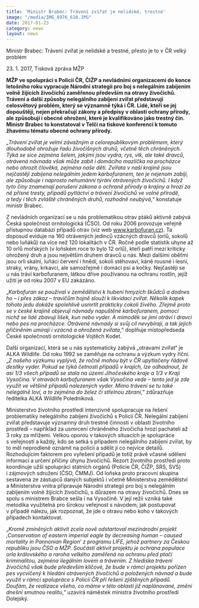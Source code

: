 ```yaml
---
title: 'Ministr Brabec: Trávení zvířat je nelidské, trestné'
image: "/media/IMG_8976_610.JPG"
date: 2017-01-23
category: news
layout: news
---
```

Ministr Brabec: Trávení zvířat je nelidské a trestné, přesto je to v ČR
velký problém

23. 1. 2017, Tisková zpráva MŽP

**MŽP ve spolupráci s Policií ČR, ČIŽP a nevládními organizacemi do
konce letošního roku vypracuje Národní strategii pro boj s nelegálním
zabíjením volně žijících živočichů zaměřenou především na otravy
živočichů. Trávení a další způsoby nelegálního zabíjení zvířat
představují celosvětový problém, který se významně týká i ČR. Lidé,
kteří se jej dopouštějí, nejen překračují zákony a předpisy v oblasti
ochrany přírody, ale způsobují i obecné ohrožení, které je kvalifikováno
jako trestný čin. Ministr Brabec to konstatoval v Telči na tiskové
konferenci k tomuto žhavému tématu obecné ochrany přírody.**

„*Trávení zvířat je velmi závažným a celorepublikovým problémem, který
dlouhodobě ohrožuje řadu živočišných druhů, včetně těch chráněných. Týká
se sice zejména šelem, jakými jsou vydra, rys, vlk, ale také dravců,
otrávená návnada však může zabít i domácího mazlíčka na procházce nebo
ohrozit člověka, zejména naše děti. Zvířata v naší krajině jsou
nejčastěji zabíjena nelegálním jedem karbofuranem, ten je nejenom
zabíjí, ale způsobuje i naprosto nehumánní týrání otrávených živočichů.
I když tyto činy znamenají porušení zákona o ochraně přírody a krajiny
a hrozí za ně přísné tresty, případů pytláctví a trávení živočichů ve
volné přírodě, a tedy i těch zvláště chráněných druhů, rozhodně
neubývá*,“ konstatuje ministr Brabec.

Z nevládních organizací se u nás problematikou otrav ptáků aktivně
zabývá Česká společnost ornitologická (ČSO). Od roku 2006 provozuje
veřejně přístupnou databázi případů otrav (viz web
[www.karbofuran.cz)][1]. Ta doposud eviduje na 160 otrávených jedinců
vzácných dravců (orlů, sokolů nebo luňáků) na více než 120 lokalitách
v ČR. Ročně podle statistik uhyne až 10 orlů mořských (v loňském roce to
bylo 12 orlů), kteří patří mezi kriticky ohrožený druh a jsou největším
druhem dravců u nás. Mezi dalšími oběťmi jsou orli skalní, luňáci
červení i hnědí, sokoli stěhovaví, káně rousné i lesní, straky, vrány,
krkavci, ale samozřejmě i domácí psi a kočky. Nejčastěji se u nás tráví
karbofuranem, látkou dříve používanou na ochranu rostlin, jejíž užití je
od roku 2007 v EU zakázáno.

„*Karbofuran se používal v zemědělství k hubení hmyzích škůdců a dodnes
ho – i přes zákaz – travičům hojně slouží k likvidaci zvířat. Několik
kapek tohoto jedu dokáže spolehlivě usmrtit prakticky cokoli živého.
Zřejmě proto se v české krajině objevují návnady napuštěné karbofuranem,
pomocí nichž se lidé zbavují lišek, kun nebo vyder. A mimoděk se jimi
otráví i dravci nebo pes na procházce. Otrávené návnady si svůj cíl
nevybírají, a tak jejich přičiněním umírají i vzácná a ohrožená
zvířata*,“ doplňuje místopředseda České společnosti ornitologické
Vojtěch Kodet.

Další organizací, která se u nás systematicky zabývá „otravami zvířat“
je ALKA Wildlife. Od roku 1992 se zaměřuje na ochranu a výzkum vydry
říční. „*Z našeho výzkumu vyplývá, že ročně mohou být v ČR upytlačeny
řádově desítky vyder. Pokud se týká četnosti případů v krajích, lze
odhadnout, že asi 1/3 všech případů se stala na území Jihočeského kraje
a 1/3 v Kraji Vysočina. V otravách karbofuranem však Vysočina
vede – tento jed je zde využit ve většině případů nalezených vyder. Mimo
trávení se tu také nelegálně loví, a to zejména do želez či střelnou
zbraní*,“ zdůrazňuje ředitelka ALKA Wildlife Poledníková.

Ministerstvo životního prostředí intenzivně spolupracuje na řešení
problematiky nelegálního zabíjení živočichů s Policií ČR. Nelegální
zabíjení zvířat představuje významný druh trestné činnosti v oblasti
životního prostředí – například za usmrcení chráněného živočicha hrozí
pachateli až 3 roky za mřížemi. Velkou oporou v takových situacích je
spolupráce s veřejností a každý, kdo se setká s případem nelegálního
zabíjení zvířat, by to měl neprodleně oznámit na policii a sdělit jí co
nejvíce detailů. Rozhodujícím faktorem pro vyřešení případů je totiž
právě včasné sdělení informací a určení příčiny úhynu živočichů. Rezort
životního prostředí proto koordinuje užší spolupráci státních orgánů
(Policie ČR, ČIŽP, SRS, SVS) i zájmových sdružení (ČSO, ČMMJ). Od loňska
proto pracovní skupina sestavená ze zástupců daných subjektů i včetně
Ministerstva zemědělství a Ministerstva vnitra připravuje Národní
strategii pro boj s nelegálním zabíjením volně žijících živočichů,
s důrazem na otravy živočichů. Dnes se spolu s ministrem Brabce sešla
i na Vysočině. V její režii vzniká také metodika využitelná pro širokou
veřejnost s návodem, jak postupovat v případě nálezu, jak rozpoznat, že
jde o otravu nebo koho v takových případech kontaktovat.

„*Kromě zmíněných aktivit zcela nově odstartoval mezinárodní projekt
‚Conservation of eastern imperial eagle by decreasing human – caused
mortality in Pannonian Region‘ z programu LIFE, jehož partnery za Českou
republiku jsou ČSO a MŽP. Součástí aktivit projektu je ochrana populace
orla královského a raroha velkého zaměřená na ochranu před ptačí
kriminalitou, zejména ilegálním lovem a trávením. Z hlediska trávení
živočichů však bude především klíčové, že bude v rámci projektu pořízen
pes vycvičený k hledání otrávených živočichů a položených návnad a bude
využit v rámci spolupráce s Policií ČR při řešení zjištěných případů.
Doufám, že realizace všeho, co máme v této oblasti již naplánované,
změní dnešní smutnou realitu*,“ uzavírá náměstek ministra životního
prostředí Dolejský.


[1]: http://www.karbofuran.cz
